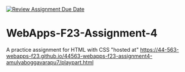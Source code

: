 [![Review Assignment Due Date](https://classroom.github.com/assets/deadline-readme-button-24ddc0f5d75046c5622901739e7c5dd533143b0c8e959d652212380cedb1ea36.svg)](https://classroom.github.com/a/4tKarLeg)
# WebApps-F23-Assignment-4
A practice assignment for HTML with CSS
"hosted at" https://44-563-webapps-f23.github.io/44563-webapps-f23-assignment4-amulyaboggavarapu7/playpart.html
